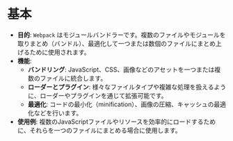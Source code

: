 # 基本

- **目的**: `Webpack` はモジュールバンドラーです。複数のファイルやモジュールを取りまとめ（バンドル）、最適化して一つまたは数個のファイルにまとめ上げるために使用されます。
- **機能**:
  - **バンドリング**: JavaScript、CSS、画像などのアセットを一つまたは複数のファイルに統合します。
  - **ローダーとプラグイン**: 様々なファイルタイプや複雑な処理を扱えるように、ローダーやプラグインを通じて拡張可能です。
  - **最適化**: コードの最小化（minification）、画像の圧縮、キャッシュの最適化などを行います。
- **使用例**: 複数のJavaScriptファイルやリソースを効率的にロードするために、それらを一つのファイルにまとめる場合に使用します。
